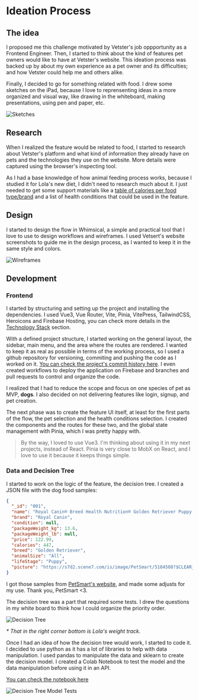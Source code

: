 # Ideation Process

## The idea

I proposed me this challenge motivated by Vetster's job oppportunity as a Frontend Engineer. Then, I started to think about the kind of features pet owners would like to have at Vetster's website. This ideation process was backed up by about my own experience as a pet owner and its difficulties; and how Vetster could help me and others alike.

Finally, I decided to go for something related with food. I drew some sketches on the iPad, because I love to reprensenting ideas in a more organized and visual way, like drawing in the whiteboard, making presentations, using pen and paper, etc.

![Sketches](./images/ipad_note.png)

## Research

When I realized the feature would be related to food, I started to research about Vetster's platform and what kind of information they already have on pets and the technologies they use on the website. More details were captured using the browser's inspecting tool.

As I had a base knowledge of how animal feeding process works, because I studied it for Lola's new diet, I didn't need to research much about it. I just needed to get some support materials like a [table of calories per food type/brand](https://www.franklinanimalclinic.vet/sites/site-2382/documents/Dog_Dry_Foods1.pdf) and a list of health conditions that could be used in the feature.

## Design

I started to design the flow in Whimsical, a simple and practical tool that I love to use to design workflows and wireframes. I used Vetsert's website screenshots to guide me in the design process, as I wanted to keep it in the same style and colors.

![Wireframes](./images/wireframes.png)

## Development

### Frontend

I started by structuring and setting up the project and installing the dependencies. I used Vue3, Vue Router, Vite, Pinia, VitePress, TailwindCSS, Heroicons and Firebase Hosting, you can check more details in the [Technology Stack](/project-scope.md#technology-stack) section.

With a defined project structure, I started working on the general layout, the sidebar, main menu, and the area where the routes are rendered. I wanted to keep it as real as possible in terms of the working process, so I used a github repository for versioning, commiting and pushing the code as I worked on it. [You can check the project's commit history here](https://github.com/clarabatt/pet-food-advice/commits/main/). I even created workflows to deploy the application on Firebase and branches and pull requests to control and organize the code.

I realized that I had to reduce the scope and focus on one species of pet as MVP, **dogs**. I also decided on not delivering features like login, signup, and pet creation.

The next phase was to create the feature UI itself, at least for the first parts of the flow, the pet selection and the health conditions selection. I created the components and the routes for these two, and the global state management with Pinia, which I was pretty happy with.

> By the way, I loved to use Vue3. I'm thinking about using it in my next projects, instead of React.
> Pinia is very close to MobX on React, and I love to use it because it keeps things simple.

### Data and Decision Tree

I started to work on the logic of the feature, the decision tree. I created a JSON file with the dog food samples:

```json
{
  "_id": "001",
  "name": "Royal Canin® Breed Health Nutrition® Golden Retriever Puppy Dry Dog Food",
  "brand": "Royal Canin",
  "condition": null,
  "packageWeight_kg": 13.6,
  "packageWeight_lb": null,
  "price": 122.99,
  "calories": 447,
  "breed": "Golden Retriever",
  "animalSize": "All",
  "lifeStage": "Puppy",
  "picture": "https://s7d2.scene7.com/is/image/PetSmart/5184508?$CLEARjpg$"
}
```

I got those samples from [PetSmart's website](https://www.petsmart.ca/dog/food/dry-food/authority+blue-buffalo+hills-science-diet+natural-balance+nutrience+purina-pro-plan+royal-canin/?pmin=0.01&srule=best-sellers), and made some adjusts for my use. Thank you, PetSmart <3.

The decision tree was a part that required some tests. I drew the questions in my white board to think how I could organize the priority order.

![Decision Tree](./images/decision-tree-thinking.jpg)

_\* That in the right corner bottom is Lola's weight track._

Once I had an idea of how the decision tree would work, I started to code it. I decided to use python as it has a lot of libraries to help with data manipulation. I used pandas to manipulate the data and sklearn to create the decision model. I created a Colab Notebook to test the model and the data manipulation before using it in an API.

[You can check the notebook here](https://colab.research.google.com/drive/1iEG3p1saytlS0wGL7Upbh8W7b5FDvt1t?usp=sharing)

![Decision Tree Model Tests](./images/decision-tree-model.png)
